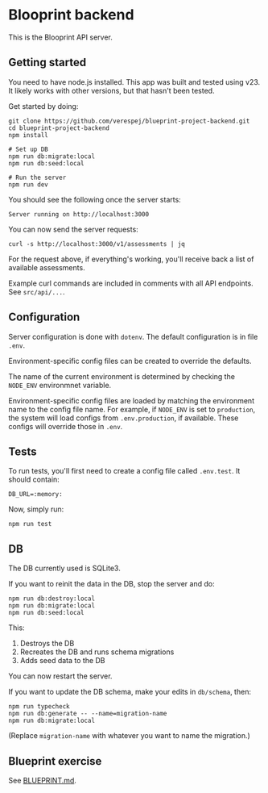 # Blooprint backend

This is the Blooprint API server.


## Getting started

You need to have node.js installed. This app was built and tested using v23. It likely works with other versions, but that hasn't been tested.

Get started by doing:
```
git clone https://github.com/verespej/blueprint-project-backend.git
cd blueprint-project-backend
npm install

# Set up DB
npm run db:migrate:local
npm run db:seed:local

# Run the server
npm run dev
```

You should see the following once the server starts:
```
Server running on http://localhost:3000
```

You can now send the server requests:
```
curl -s http://localhost:3000/v1/assessments | jq
```

For the request above, if everything's working, you'll receive back a list of available assessments.

Example curl commands are included in comments with all API endpoints. See `src/api/...`.


## Configuration

Server configuration is done with `dotenv`. The default configuration is in file `.env`.

Environment-specific config files can be created to override the defaults.

The name of the current environment is determined by checking the `NODE_ENV` environmnet variable.

Environment-specific config files are loaded by matching the environment name to the config file name. For example, if `NODE_ENV` is set to `production`, the system will load configs from `.env.production`, if available. These configs will override those in `.env`.


## Tests

To run tests, you'll first need to create a config file called `.env.test`. It should contain:
```
DB_URL=:memory:
```

Now, simply run:
```
npm run test
```


## DB

The DB currently used is SQLite3.

If you want to reinit the data in the DB, stop the server and do:
```
npm run db:destroy:local
npm run db:migrate:local
npm run db:seed:local
```

This:
1. Destroys the DB
2. Recreates the DB and runs schema migrations
3. Adds seed data to the DB

You can now restart the server.

If you want to update the DB schema, make your edits in `db/schema`, then:
```
npm run typecheck
npm run db:generate -- --name=migration-name
npm run db:migrate:local
```
(Replace `migration-name` with whatever you want to name the migration.)


## Blueprint exercise

See [BLUEPRINT.md](./BLUEPRINT.md).
